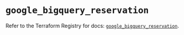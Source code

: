 # `google_bigquery_reservation`

Refer to the Terraform Registry for docs: [`google_bigquery_reservation`](https://registry.terraform.io/providers/hashicorp/google/6.10.0/docs/resources/bigquery_reservation).
